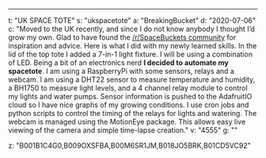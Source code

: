 ---
t: "UK SPACE TOTE"
s: "ukspacetote"
a: "BreakingBucket"
d: "2020-07-06"
c: "Moved to the UK recently, and since I do not know anybody I thought I’d grow my own. Glad to have found the <a href='http://www.reddit.com/r/SpaceBuckets'>/r/SpaceBuckets community</a> for inspiration and advice. Here is what I did with my newly learned skills. In the lid of the top tote I added a 7-in-1 light fixture. I will be using a combination of LED.
Being a bit of an electronics nerd <strong>I decided to automate my spacetote</strong>. I am using a RaspberryPi with some sensors, relays and a webcam. I am using a DHT22 sensor to measure temperature and humidity, a BH1750 to measure light levels, and a 4 channel relay module to control my lights and water pumps. Sensor information is pushed to the AdafruitIO cloud so I have nice graphs of my growing conditions. I use cron jobs and python scripts to control the timing of the relays for lights and watering. The webcam is managed using the MotionEye package. This allows easy live viewing of the camera and simple time-lapse creation."
v: "4555"
g: ""

z: "B001B1C4G0,B009OXSFBA,B00M6SR1JM,B018JO5BRK,B01CD5VC92"
